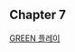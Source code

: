 ## Chapter 7
[GREEN 플레이](https://webmsx.org/?ROM=https://github.com/pdpdds/ubox_example/releases/download/v1.0/green.rom)
